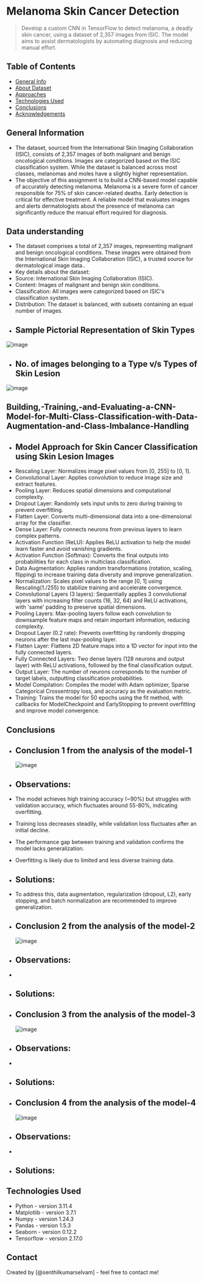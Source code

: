 # Melanoma Skin Cancer Detection
> Develop a custom CNN in TensorFlow to detect melanoma, a deadly skin cancer, using a dataset of 2,357 images from ISIC. The model aims to assist dermatologists by automating diagnosis and reducing manual effort.


## Table of Contents
* [General Info](#general-information)
* [About Dataset](#Data-understanding)
* [Approaches](#Building,-Training,-and-Evaluating-a-CNN-Model-for-Multi-Class-Classification-with-Data-Augmentation-and-Class-Imbalance-Handling)
* [Technologies Used](#technologies-used)
* [Conclusions](#conclusions)
* [Acknowledgements](#acknowledgements)

<!-- You can include any other section that is pertinent to your problem -->

## General Information
- The dataset, sourced from the International Skin Imaging Collaboration (ISIC), consists of 2,357 images of both malignant and benign oncological conditions. Images are categorized based on the ISIC classification system. While the dataset is balanced across most classes, melanomas and moles have a slightly higher representation.
- The objective of this assignment is to build a CNN-based model capable of accurately detecting melanoma. Melanoma is a severe form of cancer responsible for 75% of skin cancer-related deaths. Early detection is critical for effective treatment. A reliable model that evaluates images and alerts dermatologists about the presence of melanoma can significantly reduce the manual effort required for diagnosis.
<!-- You don't have to answer all the questions - just the ones relevant to your project. -->
## Data understanding
- The dataset comprises a total of 2,357 images, representing malignant and benign oncological conditions. These images were obtained from the International Skin Imaging Collaboration (ISIC), a trusted source for dermatological image data..
- Key details about the dataset:
-   Source: International Skin Imaging Collaboration (ISIC).
-   Content: Images of malignant and benign skin conditions.
-   Classification: All images were categorized based on ISIC's classification system.
-   Distribution: The dataset is balanced, with subsets containing an equal number of images.
-   ## Sample Pictorial Representation of Skin Types
  ![image](https://github.com/user-attachments/assets/704bbadf-198a-40a2-a3fe-098cb0afc2e2)
-   ## No. of images belonging to a Type v/s Types of Skin Lesion
  ![image](https://github.com/user-attachments/assets/c863fe2c-f455-4b82-8e52-6e37a3bc0c57)

## Building,-Training,-and-Evaluating-a-CNN-Model-for-Multi-Class-Classification-with-Data-Augmentation-and-Class-Imbalance-Handling
- ## Model Approach for Skin Cancer Classification using Skin Lesion Images
- Rescaling Layer: Normalizes image pixel values from [0, 255] to [0, 1].
- Convolutional Layer: Applies convolution to reduce image size and extract features.
- Pooling Layer: Reduces spatial dimensions and computational complexity.
- Dropout Layer: Randomly sets input units to zero during training to prevent overfitting.
- Flatten Layer: Converts multi-dimensional data into a one-dimensional array for the classifier.
- Dense Layer: Fully connects neurons from previous layers to learn complex patterns.
- Activation Function (ReLU): Applies ReLU activation to help the model learn faster and avoid vanishing gradients.
- Activation Function (Softmax): Converts the final outputs into probabilities for each class in multiclass classification.
- Data Augmentation: Applies random transformations (rotation, scaling, flipping) to increase training data diversity and improve generalization.
- Normalization: Scales pixel values to the range [0, 1] using Rescaling(1./255) to stabilize training and accelerate convergence.
- Convolutional Layers (3 layers): Sequentially applies 3 convolutional layers with increasing filter counts (16, 32, 64) and ReLU activations, with 'same' padding to preserve spatial dimensions.
- Pooling Layers: Max-pooling layers follow each convolution to downsample feature maps and retain important information, reducing complexity.
- Dropout Layer (0.2 rate): Prevents overfitting by randomly dropping neurons after the last max-pooling layer.
- Flatten Layer: Flattens 2D feature maps into a 1D vector for input into the fully connected layers.
- Fully Connected Layers: Two dense layers (128 neurons and output layer) with ReLU activations, followed by the final classification output.
- Output Layer: The number of neurons corresponds to the number of target labels, outputting classification probabilities.
- Model Compilation: Compiles the model with Adam optimizer, Sparse Categorical Crossentropy loss, and accuracy as the evaluation metric.
- Training: Trains the model for 50 epochs using the fit method, with callbacks for ModelCheckpoint and EarlyStopping to prevent overfitting and improve model convergence.

## Conclusions
- ## Conclusion 1 from the analysis of the model-1
  ![image](https://github.com/user-attachments/assets/24a4f3b4-8d27-49b5-8a54-848717853ce3)
- ## Observations:
-   The model achieves high training accuracy (~90%) but struggles with validation accuracy, which fluctuates around 55-80%, indicating overfitting.
-   Training loss decreases steadily, while validation loss fluctuates after an initial decline.
-   The performance gap between training and validation confirms the model lacks generalization.
-   Overfitting is likely due to limited and less diverse training data.
- ## Solutions:
-   To address this, data augmentation, regularization (dropout, L2), early stopping, and batch normalization are recommended to improve generalization.
  
- ## Conclusion 2 from the analysis of the model-2
  ![image](https://github.com/user-attachments/assets/2d150751-8e96-4079-8295-f016a9a478a1)

- ## Observations:
-   
- ## Solutions:
- ## Conclusion 3 from the analysis of the model-3
  ![image](https://github.com/user-attachments/assets/24a4f3b4-8d27-49b5-8a54-848717853ce3)
- ## Observations:
-   
- ## Solutions:
- ## Conclusion 4 from the analysis of the model-4
  ![image](https://github.com/user-attachments/assets/24a4f3b4-8d27-49b5-8a54-848717853ce3)
- ## Observations:
-  
- ## Solutions:

<!-- You don't have to answer all the questions - just the ones relevant to your project. -->


## Technologies Used
- Python - version 3.11.4
- Matplotlib - version 3.7.1
- Numpy - version 1.24.3
- Pandas - version 1.5.3
- Seaborn - version 0.12.2
- Tensorflow - version 2.17.0

<!-- As the libraries versions keep on changing, it is recommended to mention the version of library used in this project -->

## Contact
Created by [@senthilkumarselvam] - feel free to contact me!
